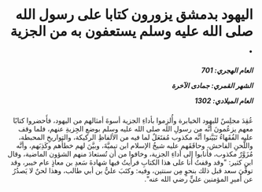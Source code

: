 <h1 dir="rtl">اليهود بدمشق يزورون كتابا على رسول الله صلى الله عليه وسلم يستعفون به من الجزية .</h1>

<h5 dir="rtl">العام الهجري:  701

الشهر القمري: جمادى الآخرة

العام الميلادي: 1302</h5>

<p dir="rtl">عُقِدَ مجلِسٌ لليهود الخيابرة وأُلزِموا بأداءِ الجزية أسوةَ أمثالهم من اليهود، فأَحضروا كتابًا معهم يزعُمونَ أنَّه من رسولِ الله صلى الله عليه وسلم بوضعِ الجِزيةِ عنهم، فلما وقف عليه الفُقَهاءُ تَبَيَّنوا أنَّه مكذوب مُفتَعَلٌ لما فيه من الألفاظِ الركيكة، والتواريخِ المحبطة، واللَّحنِ الفاحش، وحاقَقَهم عليه شيخُ الإسلام ابن تيميَّةَ، وبيَّنَ لهم خطأَهم وكَذِبَهم، وأنَّه مُزَوَّرٌ مكذوب، فأنابوا إلى أداءِ الجزية، وخافوا من أن تُستعادَ منهم الشؤون الماضية، وقال ابن كثير: "وقد وقفتُ أنا على هذا الكتابِ فرأيتُ فيها شهادةَ سَعدِ بن معاذٍ عام خيبر، وقد توفِّيَ سعد قبل ذلك بنحوٍ مِن سنتين، وفيه: وكتَبَ عليُّ بن أبي طالب، وهذا لحنٌ لا يَصدُرُ عن أميرِ المؤمنين عليٍّ رضي الله عنه".</p></br>
